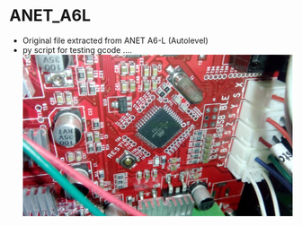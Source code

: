 # ANET_A6L

- Original file extracted from ANET A6-L (Autolevel)
- py script for testing gcode ....
![Image of ANET_A6L v1-5](IMG_20190628_010648.jpg)
